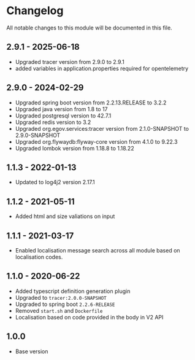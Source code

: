 
# Changelog
All notable changes to this module will be documented in this file.

## 2.9.1 - 2025-06-18
- Upgraded tracer version from 2.9.0 to 2.9.1
- added variables in application.properties required for opentelemetry

## 2.9.0 - 2024-02-29
- Upgraded spring boot version from 2.2.13.RELEASE to 3.2.2
- Upgraded java version from 1.8 to 17
- Upgraded postgresql version to 42.7.1
- Upgraded redis version to 3.2
- Upgraded org.egov.services:tracer version from 2.1.0-SNAPSHOT to 2.9.0-SNAPSHOT
- Upgraded org.flywaydb:flyway-core version from 4.1.0 to 9.22.3
- Upgraded lombok version from 1.18.8 to 1.18.22

## 1.1.3 - 2022-01-13
- Updated to log4j2 version 2.17.1

## 1.1.2 - 2021-05-11

- Added html and size valiations on input

## 1.1.1 - 2021-03-17

- Enabled localisation message search across all module based on localisation codes.

## 1.1.0 - 2020-06-22

- Added typescript definition generation plugin
- Upgraded to `tracer:2.0.0-SNAPSHOT`
- Upgraded to spring boot `2.2.6-RELEASE`
- Removed `start.sh` and `Dockerfile`
- Localisation based on code provided in the body in V2 API

## 1.0.0

- Base version
